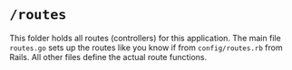 # `/routes`

This folder holds all routes (controllers) for this application. The main file `routes.go` sets up the routes like you know if from `config/routes.rb` from Rails. All other files define the actual route functions.
